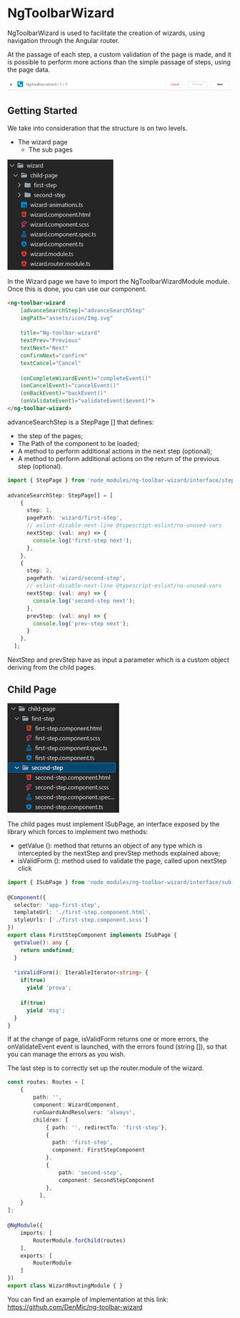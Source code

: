 # NgToolbarWizard

NgToolbarWizard is used to facilitate the creation of wizards, using navigation through the Angular router.

At the passage of each step, a custom validation of the page is made, and it is possible to perform more actions than the simple passage of steps, using the page data.

<img src="https://github.com/DenMic/ng-toolbar-wizard/blob/main/projects/ng-toolbar-wizard/img/Toolbar.png?raw=true">

## Getting Started

We take into consideration that the structure is on two levels.
- The wizard page
  - The sub pages

<img src="https://github.com/DenMic/ng-toolbar-wizard/blob/main/projects/ng-toolbar-wizard/img/Structure.png?raw=true">

In the Wizard page we have to import the NgToolbarWizardModule module. Once this is done, you can use our component.

```HTML
<ng-toolbar-wizard 
    [advanceSearchStep]="advanceSearchStep"
    imgPath="assets/icon/Img.svg"

    title="Ng-toolbar-wizard"
    textPrev="Previous"
    textNext="Next"
    confirmNext="confirm"
    textCancel="Cancel"

    (onCompleteWizardEvent)="completeEvent()"
    (onCancelEvent)="cancelEvent()"
    (onBackEvent)="backEvent()"
    (onValidateEvent)="validateEvent($event)">
</ng-toolbar-wizard>
```

advanceSearchStep is a StepPage [] that defines:
- the step of the pages;
- The Path of the component to be loaded;
- A method to perform additional actions in the next step (optional);
- A method to perform additional actions on the return of the previous step (optional).

```ts
import { StepPage } from 'node_modules/ng-toolbar-wizard/interface/step-page';

advanceSearchStep: StepPage[] = [
    {
      step: 1,
      pagePath: 'wizard/first-step',
      // eslint-disable-next-line @typescript-eslint/no-unused-vars
      nextStep: (val: any) => {
        console.log('first-step next');
      },
    },
    {
      step: 2,
      pagePath: 'wizard/second-step',
      // eslint-disable-next-line @typescript-eslint/no-unused-vars
      nextStep: (val: any) => {
        console.log('second-step next');
      },
      prevStep: (val: any) => {
        console.log('prev-step next');
      }
    },
  ];
```

NextStep and prevStep have as input a parameter which is a custom object deriving from the child pages.

## Child Page

<img src="https://github.com/DenMic/ng-toolbar-wizard/blob/main/projects/ng-toolbar-wizard/img/child-page.png?raw=true">

The child pages must implement ISubPage, an interface exposed by the library which forces to implement two methods:
- getValue (): method that returns an object of any type which is intercepted by the nextStep and prevStep methods explained above;
- isValidForm (): method used to validate the page, called upon nextStep click

```ts
import { ISubPage } from 'node_modules/ng-toolbar-wizard/interface/sub-page';

@Component({
  selector: 'app-first-step',
  templateUrl: './first-step.component.html',
  styleUrls: ['./first-step.component.scss']
})
export class FirstStepComponent implements ISubPage {
  getValue(): any {
    return undefined;
  }

  *isValidForm(): IterableIterator<string> {
    if(true)  
      yield 'prova';
      
    if(true)
      yield 'msg';
  }
}
```

If at the change of page, isValidForm returns one or more errors, the onValidateEvent event is launched, with the errors found (string []), so that you can manage the errors as you wish.

The last step is to correctly set up the router.module of the wizard.

```ts
const routes: Routes = [
    {
        path: '',
        component: WizardComponent,
        runGuardsAndResolvers: 'always',
        children: [
            { path: '', redirectTo: 'first-step'},
            {
              path: 'first-step',
              component: FirstStepComponent
            },
            {
                path: 'second-step',
                component: SecondStepComponent
            },
          ],
    }
];

@NgModule({
    imports: [
        RouterModule.forChild(routes)
    ],
    exports: [
        RouterModule
    ]
})
export class WizardRoutingModule { }
```

You can find an example of implementation at this link: https://github.com/DenMic/ng-toolbar-wizard